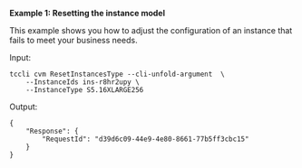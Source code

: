 **Example 1: Resetting the instance model**

This example shows you how to adjust the configuration of an instance that fails to meet your business needs.

Input: 

```
tccli cvm ResetInstancesType --cli-unfold-argument  \
    --InstanceIds ins-r8hr2upy \
    --InstanceType S5.16XLARGE256
```

Output: 
```
{
    "Response": {
        "RequestId": "d39d6c09-44e9-4e80-8661-77b5ff3cbc15"
    }
}
```

